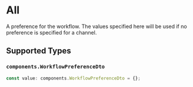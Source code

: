 # All

A preference for the workflow. The values specified here will be used if no preference is specified for a channel.


## Supported Types

### `components.WorkflowPreferenceDto`

```typescript
const value: components.WorkflowPreferenceDto = {};
```

